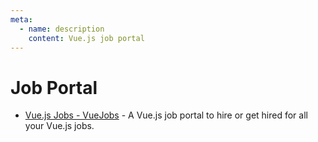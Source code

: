 ```yaml
---
meta:
  - name: description
    content: Vue.js job portal
---
```


# Job Portal

- [Vue.js Jobs - VueJobs](https://vuejobs.com/) - A Vue.js job portal to hire or get hired for all your Vue.js jobs.
